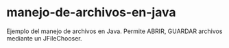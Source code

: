 manejo-de-archivos-en-java
==========================

Ejemplo del manejo de archivos en Java. Permite ABRIR, GUARDAR archivos mediante un JFileChooser.
